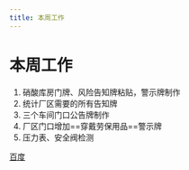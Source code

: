 ```yaml
---
title: 本周工作
---
```

# 本周工作

1. 硝酸库房门牌、风险告知牌粘贴，警示牌制作
2. 统计厂区需要的所有告知牌
3. 三个车间门口公告牌制作
4. 厂区门口增加==穿戴劳保用品==警示牌
5. 压力表、安全阀检测

[百度](https://www.baidu.com "搜索一下子")